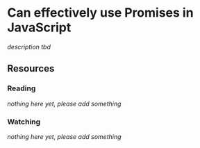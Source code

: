 # Can effectively use Promises in JavaScript

_description tbd_

## Resources

### Reading

_nothing here yet, please add something_

### Watching

_nothing here yet, please add something_
